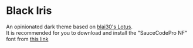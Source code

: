# Black Iris

An opinionated dark theme based on [blai30's Lotus](https://github.com/blai30/Lotus-Theme).  
It is recommended for you to download and install the "SauceCodePro NF" font from [this link](https://github.com/ryanoasis/nerd-fonts/releases/download/v2.2.2/SourceCodePro.zip)
